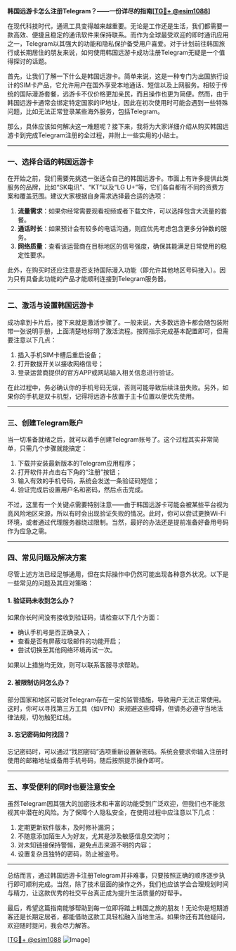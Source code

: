 **韩国远游卡怎么注册Telegram？——一份详尽的指南[[TG💪+ @esim1088](https://t.me/s/esim1088)]**

在现代科技时代，通讯工具变得越来越重要。无论是工作还是生活，我们都需要一款高效、便捷且稳定的通讯软件来保持联系。而作为全球最受欢迎的即时通讯应用之一，Telegram以其强大的功能和隐私保护备受用户喜爱。对于计划前往韩国旅行或长期居住的朋友来说，如何使用韩国远游卡成功注册Telegram无疑是一个值得探讨的话题。

首先，让我们了解一下什么是韩国远游卡。简单来说，这是一种专门为出国旅行设计的SIM卡产品，它允许用户在国外享受本地通话、短信以及上网服务。相较于传统的国际漫游套餐，远游卡不仅价格更加亲民，而且操作也更为简便。然而，由于韩国远游卡通常会绑定特定国家的IP地址，因此在初次使用时可能会遇到一些特殊问题，比如无法正常登录某些海外服务，包括Telegram。

那么，具体应该如何解决这一难题呢？接下来，我将为大家详细介绍从购买韩国远游卡到完成Telegram注册的全过程，并附上一些实用的小贴士。

---

### **一、选择合适的韩国远游卡**
在开始之前，我们需要先挑选一张适合自己的韩国远游卡。市面上有许多提供此类服务的品牌，比如“SK电讯”、“KT”以及“LG U+”等，它们各自都有不同的资费方案和覆盖范围。建议大家根据自身需求选择最合适的选项：

1. **流量需求**：如果你经常需要观看视频或者下载文件，可以选择包含大流量的套餐。
2. **通话时长**：如果预计会有较多的电话沟通，则应优先考虑包含更多分钟数的服务。
3. **网络质量**：查看该运营商在目标地区的信号强度，确保其能满足日常使用的稳定性要求。

此外，在购买时还应注意是否支持国际漫入功能（即允许其他地区号码接入）。因为只有具备此功能的产品才能顺利连接到Telegram服务器。

---

### **二、激活与设置韩国远游卡**
成功拿到卡片后，接下来就是激活步骤了。一般来说，大多数远游卡都会随包装附带一张说明手册，上面清楚地标明了激活流程。按照指示完成基本配置即可，但需要注意以下几点：

1. 插入手机SIM卡槽后重启设备；
2. 打开数据开关以接收网络信号；
3. 登录运营商提供的官方APP或网站输入相关信息进行验证。

在此过程中，务必确认你的手机号码无误，否则可能导致后续注册失败。另外，如果你的手机是双卡机型，记得将远游卡放置于主卡位置以便优先使用。

---

### **三、创建Telegram账户**
当一切准备就绪之后，就可以着手创建Telegram账号了。这个过程其实非常简单，只需几个步骤就能搞定：

1. 下载并安装最新版本的Telegram应用程序；
2. 打开软件并点击右下角的“注册”按钮；
3. 输入有效的手机号码，系统会发送一条验证码短信；
4. 验证完成后设置用户名和密码，然后点击完成。

不过，这里有一个关键点需要特别注意——由于韩国远游卡可能会被某些平台视为高风险地区来源，所以有时会出现验证失败的情况。此时，你可以尝试更换Wi-Fi环境，或者通过代理服务器绕过限制。当然，最好的办法还是提前准备好备用号码作为应急之需。

---

### **四、常见问题及解决方案**
尽管上述方法已经足够通用，但在实际操作中仍然可能出现各种意外状况。以下是一些常见的问题及其应对策略：

#### 1. 验证码未收到怎么办？
如果你长时间没有接收到验证码，请检查以下几个方面：
- 确认手机号是否正确录入；
- 查看是否有屏蔽垃圾邮件的功能开启；
- 尝试切换至其他网络环境再试一次。

如果以上措施均无效，则可以联系客服寻求帮助。

#### 2. 被限制访问怎么办？
部分国家和地区可能对Telegram存在一定的监管措施，导致用户无法正常使用。这时，你可以寻找第三方工具（如VPN）来规避这些障碍，但请务必遵守当地法律法规，切勿触犯红线。

#### 3. 忘记密码如何找回？
忘记密码时，可以通过“找回密码”选项重新设置新密码。系统会要求你输入注册时使用的邮箱地址或备用手机号码，随后按照提示操作即可。

---

### **五、享受便利的同时也要注意安全**
虽然Telegram因其强大的加密技术和丰富的功能受到广泛欢迎，但我们也不能忽视其中潜在的风险。为了保障个人隐私安全，在使用过程中应注意以下几点：

1. 定期更新软件版本，及时修补漏洞；
2. 不随意添加陌生人为好友，尤其是涉及敏感信息交流时；
3. 对未知链接保持警惕，避免点击来源不明的内容；
4. 设置复杂且独特的密码，防止被盗号。

---

总结而言，通过韩国远游卡注册Telegram并非难事，只要按照正确的顺序逐步执行即可顺利完成。当然，除了技术层面的操作之外，我们也应该学会合理规划时间与精力，让这款优秀的社交平台真正成为提升生活质量的好帮手。

最后，希望这篇指南能够帮助到每一位即将踏上韩国之旅的朋友！无论你是短期游客还是长期定居者，都能借助这款工具轻松融入当地生活。如果你还有其他疑问，欢迎随时提问，我会尽力解答。

[[TG💪+ @esim1088](https://t.me/s/esim1088) ![Image](https://i.postimg.cc/4NQfJmqS/Snipaste-2025-05-13-00-14-12.png)]